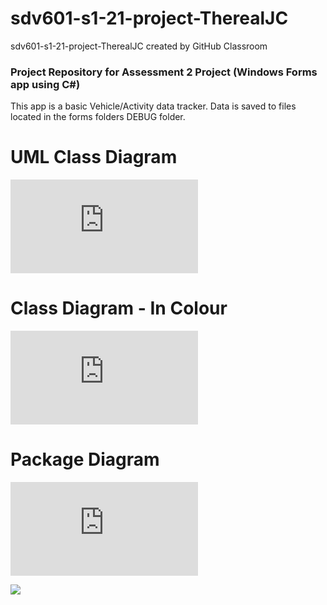 # sdv601-s1-21-project-TherealJC
sdv601-s1-21-project-TherealJC created by GitHub Classroom

### Project Repository for Assessment 2 Project (Windows Forms app using C#)

This app is a basic Vehicle/Activity data tracker. Data is saved to files located in the forms folders DEBUG folder.

# UML Class Diagram

![UML Class Diagram](https://github.com/NMIT-GITHUB/sdv601-s1-21-project-TherealJC/blob/d58dc530132e928ccde2d31393652634cdd18e20/VehicleAppLibrary/Diagrams/SDV601%20Class%20Diagram%20-%20Black&White.pdf)

# Class Diagram - In Colour

![UML Class Diagram - Colour](https://github.com/NMIT-GITHUB/sdv601-s1-21-project-TherealJC/blob/43007cc0783a476b410814fe057fb1f7b68de06a/VehicleAppLibrary/Diagrams/SDV601%20Class%20Diagram%20-%20In%20Colour.pdf)

# Package Diagram

![Package Diagram](https://github.com/NMIT-GITHUB/sdv601-s1-21-project-TherealJC/blob/07a68897304166a75cbada4213e88eb118eec906/VehicleAppLibrary/Diagrams/SDV601%20Package%20Diagram.pdf)

[<img src="https://github.com/NMIT-GITHUB/sdv601-s1-21-project-TherealJC/blob/07a68897304166a75cbada4213e88eb118eec906/VehicleAppLibrary/Diagrams/SDV601%20Package%20Diagram.pdf">](http://github.com)
